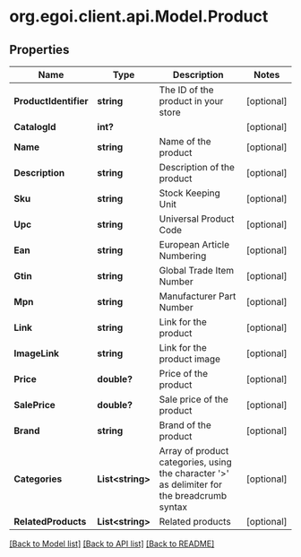 # org.egoi.client.api.Model.Product
## Properties

Name | Type | Description | Notes
------------ | ------------- | ------------- | -------------
**ProductIdentifier** | **string** | The ID of the product in your store | [optional] 
**CatalogId** | **int?** |  | [optional] 
**Name** | **string** | Name of the product | [optional] 
**Description** | **string** | Description of the product | [optional] 
**Sku** | **string** | Stock Keeping Unit | [optional] 
**Upc** | **string** | Universal Product Code | [optional] 
**Ean** | **string** | European Article Numbering | [optional] 
**Gtin** | **string** | Global Trade Item Number | [optional] 
**Mpn** | **string** | Manufacturer Part Number | [optional] 
**Link** | **string** | Link for the product | [optional] 
**ImageLink** | **string** | Link for the product image | [optional] 
**Price** | **double?** | Price of the product | [optional] 
**SalePrice** | **double?** | Sale price of the product | [optional] 
**Brand** | **string** | Brand of the product | [optional] 
**Categories** | **List&lt;string&gt;** | Array of product categories, using the character &#39;&gt;&#39; as delimiter for the breadcrumb                                 syntax | [optional] 
**RelatedProducts** | **List&lt;string&gt;** | Related products | [optional] 

[[Back to Model list]](../README.md#documentation-for-models) [[Back to API list]](../README.md#documentation-for-api-endpoints) [[Back to README]](../README.md)

